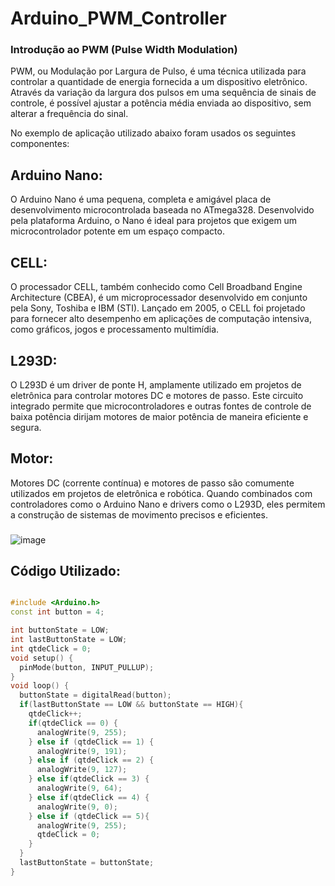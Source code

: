 # Arduino_PWM_Controller
### Introdução ao PWM (Pulse Width Modulation)
   PWM, ou Modulação por Largura de Pulso, é uma técnica utilizada para controlar a quantidade de energia fornecida a um dispositivo eletrônico. Através da variação da largura dos pulsos em uma sequência de sinais de controle, é possível ajustar a potência média enviada ao dispositivo, sem alterar a frequência do sinal.
   
  No exemplo de aplicação utilizado abaixo foram usados os seguintes componentes:
  
  ## Arduino Nano: 
  O Arduino Nano é uma pequena, completa e amigável placa de desenvolvimento   microcontrolada   baseada no ATmega328. Desenvolvido pela plataforma Arduino, o Nano é ideal para projetos que exigem um microcontrolador potente em um espaço compacto.
  
  ## CELL: 
  O processador CELL, também conhecido como Cell Broadband Engine Architecture (CBEA), é um microprocessador desenvolvido em conjunto pela Sony, Toshiba e IBM (STI). Lançado em 2005, o CELL foi projetado para fornecer alto desempenho em aplicações de computação intensiva, como gráficos, jogos e processamento multimídia.
  
  ## L293D: 
  O L293D é um driver de ponte H, amplamente utilizado em projetos de eletrônica para controlar motores DC e motores de passo. Este circuito integrado permite que microcontroladores e outras fontes de controle de baixa potência dirijam motores de maior potência de maneira eficiente e segura.
  
  ## Motor:
  Motores DC (corrente contínua) e motores de passo são comumente utilizados em projetos de eletrônica e robótica. Quando combinados com controladores como o Arduino Nano e drivers como o L293D, eles permitem a construção de sistemas de movimento precisos e eficientes.

### 

  ![image](https://github.com/GabrielCardoso18/Arduino_PWM_Controller/assets/126261772/37df7d04-ae7e-4dc5-87f0-050c0c82d77d)

## Código Utilizado:
``` C++

#include <Arduino.h>
const int button = 4;

int buttonState = LOW;
int lastButtonState = LOW;
int qtdeClick = 0;
void setup() {
  pinMode(button, INPUT_PULLUP);
}
void loop() {
  buttonState = digitalRead(button);
  if(lastButtonState == LOW && buttonState == HIGH){
    qtdeClick++;
    if(qtdeClick == 0) {
      analogWrite(9, 255);
    } else if (qtdeClick == 1) {
      analogWrite(9, 191);
    } else if (qtdeClick == 2) {
      analogWrite(9, 127);
    } else if(qtdeClick == 3) {
      analogWrite(9, 64);
    } else if(qtdeClick == 4) {
      analogWrite(9, 0);
    } else if (qtdeClick == 5){
      analogWrite(9, 255);
      qtdeClick = 0;
    }
  }
  lastButtonState = buttonState;
}
```


  

